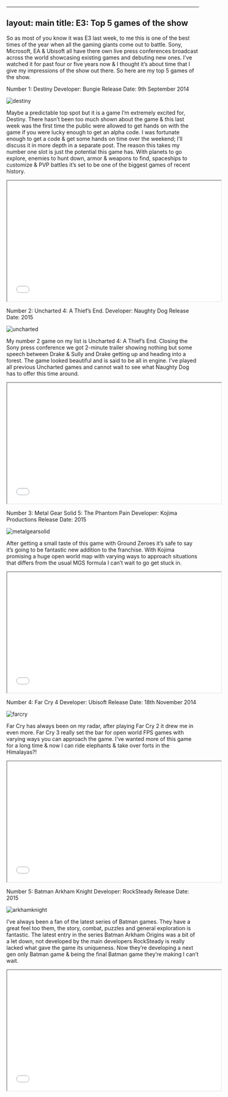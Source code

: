  ---
layout: main
title: E3: Top 5 games of the show
---

So as most of you know it was E3 last week, to me this is one of the best times of the year when all the gaming giants come out to battle. Sony, Microsoft, EA & Ubisoft all have there own live press conferences broadcast across the world showcasing existing games and debuting new ones. I’ve watched it for past four or five years now & I thought it’s about time that I give my impressions of the show out there. So here are my top 5 games of the show.

Number 1: Destiny
Developer: Bungie
Release Date: 9th September 2014

![destiny]

[destiny]: ../img/posts/e3/destiny.jpg

Maybe a predictable top spot but it is a game I’m extremely excited for, Destiny. There hasn’t been too much shown about the game & this last week was the first time the public were allowed to get hands on with the game if you were lucky enough to get an alpha code. I was fortunate enough to get a code & get some hands on time over the weekend; I’ll discuss it in more depth in a separate post. The reason this takes my number one slot is just the potential this game has. With planets to go explore, enemies to hunt down, armor & weapons to find, spaceships to customize & PVP battles it’s set to be one of the biggest games of recent history.

<iframe width="560" height="315" src="//www.youtube.com/embed/LIxxsw7TNd4"></iframe>

Number 2: Uncharted 4: A Thief’s End.
Developer: Naughty Dog
Release Date: 2015

![uncharted]

[uncharted]: ../img/posts/e3/uncharted.jpg

My number 2 game on my list is Uncharted 4: A Thief’s End. Closing the Sony press conference we got 2-minute trailer showing nothing but some speech between Drake & Sully and Drake getting up and heading into a forest. The game looked beautiful and is said to be all in engine. I’ve played all previous Uncharted games and cannot wait to see what Naughty Dog has to offer this time around.

<iframe width="560" height="315" src="//www.youtube.com/embed/y1Rx-Bbht5E?list=PLol_ykYs3OQ6Dg5Iexo7xxvmCntZViEW0"></iframe>

Number 3: Metal Gear Solid 5: The Phantom Pain
Developer: Kojima Productions
Release Date: 2015

![metalgearsolid]

[metalgearsolid]: ../img/posts/e3/mgstpp.jpg

After getting a small taste of this game with Ground Zeroes it’s safe to say it’s going to be fantastic new addition to the franchise. With Kojima promising a huge open world map with varying ways to approach situations that differs from the usual MGS formula I can’t wait to go get stuck in.

<iframe width="560" height="315" src="//www.youtube.com/embed/yfoPfF2u1to"></iframe>

Number 4: Far Cry 4
Developer: Ubisoft
Release Date: 18th November 2014

![farcry]

[farcry]: ../img/posts/e3/fc4.png

Far Cry has always been on my radar, after playing Far Cry 2 it drew me in even more. Far Cry 3 really set the bar for open world FPS games with varying ways you can approach the game. I’ve wanted more of this game for a long time & now I can ride elephants & take over forts in the Himalayas?!

<iframe width="560" height="315" src="//www.youtube.com/embed/TE69TPrkfcQ"></iframe>

Number 5: Batman Arkham Knight
Developer: RockSteady
Release Date: 2015

![arkhamknight]

[arkhamknight]: ../img/posts/e3/arkhamknight.jpg

I’ve always been a fan of the latest series of Batman games. They have a great feel too them, the story, combat, puzzles and general exploration is fantastic. The latest entry in the series Batman Arkham Origins was a bit of a let down, not developed by the main developers RockSteady is really lacked what gave the game its uniqueness. Now they’re developing a next gen only Batman game & being the final Batman game they’re making I can’t wait.

<iframe width="560" height="315" src="//www.youtube.com/embed/IBgpv0MPZ_E"></iframe>